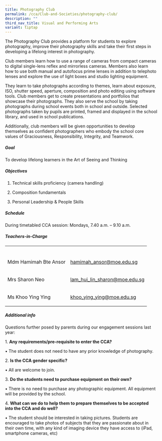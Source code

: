```yaml
---
title: Photography Club
permalink: /cca/Club-and-Societies/photography-club/
description: ""
third_nav_title: Visual and Performing Arts
variant: tiptap
---
```

<p>The Photography Club provides a platform for students to explore photography,
improve their photography skills and take their first steps in developing
a lifelong interest in photography.</p>
<p>Club members learn how to use a range of cameras from compact cameras
to digital single-lens reflex and mirrorless cameras. Members also learn
how to use both manual and autofocus prime lenses in addition to telephoto
lenses and explore the use of light boxes and studio lighting equipment.</p>
<p>They learn to take photographs according to themes, learn about exposure,
ISO, shutter speed, aperture, composition and photo editing using software
tools. Club members get to create presentations and portfolios that showcase
their photographs. They also serve the school by taking photographs during
school events both in school and outside. Selected photographs taken by
pupils are printed, framed and displayed in the school library, and used
in school publications.</p>
<p>Additionally, club members will be given opportunities to develop themselves
as confident photographers who embody the school core values of Graciousness,
Responsibility, Integrity, and Teamwork.</p>
<h5>Goal</h5>
<p>To develop lifelong learners in the Art of Seeing and Thinking</p>
<h5>Objectives</h5>
<ol data-tight="true" class="tight">
<li>
<p>Technical skills proficiency (camera handling)</p>
</li>
<li>
<p>Composition fundamentals</p>
</li>
<li>
<p>Personal Leadership &amp; People Skills</p>
</li>
</ol>
<h5>Schedule</h5>
<p>During timetabled CCA session: Mondays, 7.40 a.m. – 9.10 a.m.</p>
<h5>Teachers-in-Charge</h5>
<table style="minWidth: 50px">
<colgroup>
<col>
<col>
</colgroup>
<tbody>
<tr>
<th rowspan="1" colspan="1">
<p></p>
</th>
<th rowspan="1" colspan="1">
<p></p>
</th>
</tr>
<tr>
<td rowspan="1" colspan="1">
<p>Mdm Hamimah Bte Ansor</p>
</td>
<td rowspan="1" colspan="1">
<p><a href="mailto:hamimah_ansor@moe.edu.sg" rel="noopener noreferrer nofollow" target="_blank">hamimah_ansor@moe.edu.sg</a>
</p>
</td>
</tr>
<tr>
<td rowspan="1" colspan="1">
<p>Mrs Sharon Neo</p>
</td>
<td rowspan="1" colspan="1">
<p><a href="lam_hui_lin_sharon@moe.edu.sg" rel="noopener nofollow" target="_blank">lam_hui_lin_sharon@moe.edu.sg</a>
</p>
</td>
</tr>
<tr>
<td rowspan="1" colspan="1">
<p>Ms Khoo Ying Ying</p>
</td>
<td rowspan="1" colspan="1">
<p><a href="khoo_ying_ying@moe.edu.sg" rel="noopener nofollow" target="_blank">khoo_ying_ying@moe.edu.sg</a>
</p>
</td>
</tr>
</tbody>
</table>
<h5>Additional info</h5>
<p>Questions further posed by parents during our engagement sessions last
year:</p>
<p>1.	<strong>Any requirements/pre-requisite to enter the CCA?</strong>
</p>
<p>• The student does not need to have any prior knowledge of photography.</p>
<p>2.	<strong>Is the CCA gender specific?</strong>
</p>
<p>• All are welcome to join.</p>
<p>3.	<strong>Do the students need to purchase equipment on their own?</strong>
</p>
<p>• There is no need to purchase any photographic equipment. All equipment
will be provided by the school.</p>
<p>4.	<strong>What can we do to help them to prepare themselves to be accepted into the CCA and do well?</strong>
</p>
<p>• The student should be interested in taking pictures. Students are encouraged
to take photos of subjects that they are passionate about in their own
time, with any kind of imaging device they have access to (iPad, smartphone
cameras, etc)</p>
<p></p>